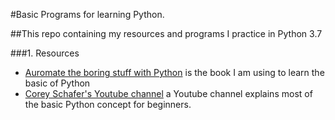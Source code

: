 #Basic Programs for learning Python.

##This repo containing my resources and programs I practice in Python 3.7

###1. Resources
- [Auromate the boring stuff with Python](https://automatetheboringstuff.com) is the book I am using to learn the basic of Python
- [Corey Schafer's Youtube channel](https://www.youtube.com/user/schafer5) a Youtube channel explains most of the basic Python concept for beginners.